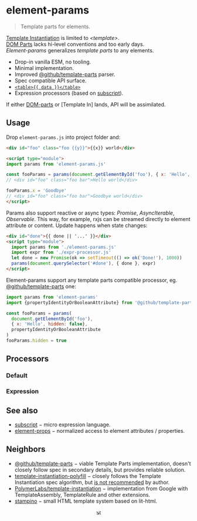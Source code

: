# element-params

> Template parts for elements.

[Template Instantiation](https://github.com/w3c/webcomponents/blob/gh-pages/proposals/Template-Instantiation.md) is limited to _\<template\>_.<br/>
[DOM Parts](https://github.com/WICG/webcomponents/blob/gh-pages/proposals/DOM-Parts.md) lacks hi-level conventions and too early days.<br/>
_Element-params_ generalizes _template parts_ to any elements.

- Drop-in vanilla ESM, no tooling.
- Minimal implementation.
- Improved [@github/template-parts](https://github.com/github/template-parts) parser.
- Spec compatible API surface.
- [`<table>{{ data }}</table>`](https://github.com/domenic/template-parts/issues/2)
- Expression processors (based on [subscript](https://github.com/spectjs/subscript)).
<!-- - [`<svg width={{ width }}>`](https://github.com/github/template-parts/issues/26) and other cases fixed. -->

If either [DOM-parts](https://github.com/WICG/webcomponents/blob/gh-pages/proposals/DOM-Parts.md) or [Template In] lands, API will be assimilated.

## Usage

Drop `element-params.js` into project folder and:

```html
<div id="foo" class="foo {{y}}">{{x}} world</div>

<script type="module">
import params from 'element-params.js'

const fooParams = params(document.getElementById('foo'), { x: 'Hello', y: 'bar'})
// <div id="foo" class="foo bar">Hello world</div>

fooParams.x = 'Goodbye'
// <div id="foo" class="foo bar">Goodbye world</div>
</script>
```

Params also support reactive or async types: _Promise_, _AsyncIterable_, _Observable_.
This way, for example, rxjs can be streamed directly to element attribute or content.
Update happens when state changes:

```html
<div id="done">{{ done || '...' }}</div>
<script type="module">
  import params from './element-params.js'
  import expr from './expr-processor.js'
  let done = new Promise(ok => setTimeout(() => ok('Done!'), 1000))
  params(document.querySelector('#done'), { done }, expr)
</script>
```

Element-params support any template parts compatible processor, eg. [@github/template-parts](https://github.com/github/template-parts) one:
<!--
```js
const parts = params(element, params, {
  createCallback(el, parts, state) {
    // ... init parts / parse expressions, eg.
    for (const part of parts) part.evaluate = parse(part.expression)
  },
  processCallback(el, parts, state) {
    // ... update parts / evaluate expressions, eg.
    for (const part of parts) part.evaluate(state)
  }
})
```

Any external processor can be used with element-params:
 -->
```js
import params from 'element-params'
import {propertyIdentityOrBooleanAttribute} from '@github/template-parts'

const fooParams = params(
  document.getElementById('foo'),
  { x: 'Hello', hidden: false},
  propertyIdentityOrBooleanAttribute
)
fooParams.hidden = true
```
<!--
Default processor just sets values directly without processing.

```js
{
  processCallback(instance, parts, state) {
    if (!state) return
    for (const part of parts) if (part.expression in state) part.value = state[part.expression]
  }
}
``` -->

## Processors

### Default

<!-- ### Liquid -->

### Expression

<!-- ### Justin -->

## See also

* [subscript](https://github.com/spectjs/subscript) − micro expression language.
* [element-props](https://github.com/spectjs/element-props) − normalized access to element attributes / properties.
<!-- * [define-element](https://github.com/spectjs/define-element) − declarative custom elements. -->

## Neighbors

* [@github/template-parts](https://github.com/github/template-parts) − viable Template Parts implementation, doesn't closely follow spec in secondary details, but provides reliable solution.
* [template-instantiation-polyfill](https://github.com/bennypowers/template-instantiation-polyfill#readme) − closely follows the Template Instantiation spec algorithm, but [is not recommended](https://github.com/bennypowers/template-instantiation-polyfill/pull/2#issuecomment-1004110993) by author.
* [PolymerLabs/template-instantiation](https://github.com/PolymerLabs/template-instantiation) − implementation from Google with TemplateAssembly, TemplateRule and other extensions.
* [stampino](https://www.npmjs.com/package/stampino) − small HTML template system based on lit-html.

<p align="center">🕉<p>
